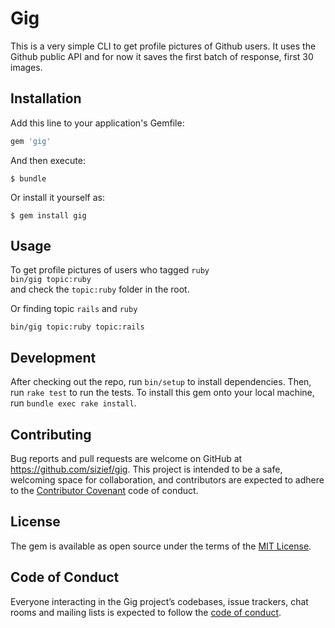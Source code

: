 # Gig

This is a very simple CLI to get profile pictures of Github users. It uses the Github public API and for now it saves the first batch of response, first 30 images.  

  
## Installation
 
Add this line to your application's Gemfile:

```ruby
gem 'gig'
```

And then execute:

    $ bundle

Or install it yourself as:

    $ gem install gig

## Usage
 To get profile pictures of users who tagged `ruby`  
`bin/gig topic:ruby`  
and check the `topic:ruby` folder in the root.


Or finding topic `rails` and `ruby`

`bin/gig topic:ruby topic:rails`



## Development

After checking out the repo, run `bin/setup` to install dependencies. Then, run `rake test` to run the tests. 
To install this gem onto your local machine, run `bundle exec rake install`.


## Contributing

Bug reports and pull requests are welcome on GitHub at https://github.com/sizief/gig. This project is intended to be a safe, welcoming space for collaboration, and contributors are expected to adhere to the [Contributor Covenant](http://contributor-covenant.org) code of conduct.

## License

The gem is available as open source under the terms of the [MIT License](https://opensource.org/licenses/MIT).

## Code of Conduct

Everyone interacting in the Gig project’s codebases, issue trackers, chat rooms and mailing lists is expected to follow the [code of conduct](https://github.com/[USERNAME]/gig/blob/master/CODE_OF_CONDUCT.md).
